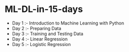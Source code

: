 # ML-DL-in-15-days
- Day 1 :- Introduction to Machine Learning with Python
- Day 2 :- Preparing Data
- Day 3 :- Training and Testing Data
- Day 4 :- Linear Regression
- Day 5 :- Logistic Regression
